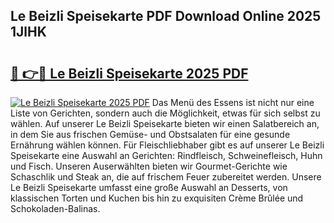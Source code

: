 ## Le Beizli Speisekarte PDF Download Online 2025 1JlHK

# <h2><a href="http://gc7dzb.nevu.top/?p=Le+Beizli+Speisekarte">🔗 👉🔴 Le Beizli Speisekarte 2025 PDF</a></h2>

[![Le Beizli Speisekarte 2025 PDF](https://i.imgur.com/dBaPXMq.png)](http://gc7dzb.nevu.top/?p=Le+Beizli+Speisekarte)
Das Menü des Essens ist nicht nur eine Liste von Gerichten, sondern auch die Möglichkeit, etwas für sich selbst zu wählen. Auf unserer Le Beizli Speisekarte bieten wir einen Salatbereich an, in dem Sie aus frischen Gemüse- und Obstsalaten für eine gesunde Ernährung wählen können. Für Fleischliebhaber gibt es auf unserer Le Beizli Speisekarte eine Auswahl an Gerichten: Rindfleisch, Schweinefleisch, Huhn und Fisch. Unseren Auserwählten bieten wir Gourmet-Gerichte wie Schaschlik und Steak an, die auf frischem Feuer zubereitet werden. Unsere Le Beizli Speisekarte umfasst eine große Auswahl an Desserts, von klassischen Torten und Kuchen bis hin zu exquisiten Crème Brûlée und Schokoladen-Balinas.
